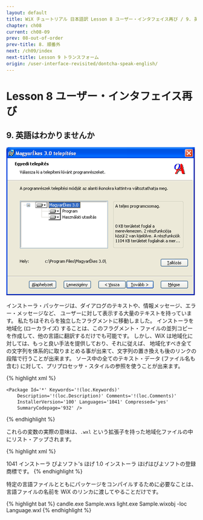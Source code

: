 ```yaml
---
layout: default
title: WiX チュートリアル 日本語訳 Lesson 8 ユーザー・インタフェイス再び / 9. 英語はわかりませんか
chapter: ch08
current: ch08-09
prev: 08-out-of-order
prev-title: 8. 順番外
next: /ch09/index
next-title: Lesson 9 トランスフォーム
origin: /user-interface-revisited/dontcha-speak-english/
---
```

# Lesson 8 ユーザー・インタフェイス再び

## 9. 英語はわかりませんか

![Localized](/images/localized.png)

インストーラ・パッケージは、ダイアログのテキストや、情報メッセージ、エラー・メッセージなど、
ユーザーに対して表示する大量のテキストを持っています。
私たちはそれらを独立したフラグメントに移動しました。
インストーラを地域化 (ローカライズ) することは、このフラグメント・ファイルの並列コピーを作成して、他の言語に翻訳するだけでも可能です。
しかし、WiX は地域化に対しては、もっと良い手法を提供しており、それに従えば、
地域化すべき全ての文字列を体系的に取りまとめる事が出来て、文字列の置き換えも後のリンクの段階で行うことが出来ます。
ソース中の全てのテキスト・データ (ファイル名も含む) に対して、プリプロセッサ・スタイルの参照を使うことが出来ます。

{% highlight xml %}
<?xml version='1.0' encoding='utf-8'?>
<Wix xmlns='http://schemas.microsoft.com/wix/2006/wi'>

  <Product Name='ほげ 1.0' 
      Id='YOURGUID-86C7-4D14-AEC0-86416A69ABDE'
      Language='!(loc.LANG)' Codepage='932' Version='1.0.0'
      Manufacturer='ぴよソフト'>

    <Package Id='*' Keywords='!(loc.Keywords)'
        Description='!(loc.Description)' Comments='!(loc.Comments)'
        InstallerVersion='100' Languages='1041' Compressed='yes'
        SummaryCodepage='932' />
{% endhighlight %}

これらの変数の実際の意味は、`.wxl` という拡張子を持った地域化ファイルの中にリスト・アップされます。

{% highlight xml %}
<?xml version="1.0" encoding="utf-8"?>
<WixLocalization Culture="ja-jp"
    xmlns="http://schemas.microsoft.com/wix/2006/localization">
  <String Id="LANG" Overridable="yes">1041</String>
  <String Id="Keywords" Overridable="yes">
      インストーラ</String>
  <String Id="Description" Overridable="yes">
      ぴよソフト's ほげ 1.0 インストーラ</String>
  <String Id="Comments" Overridable="yes">
      ほげはぴよソフトの登録商標です。</String>
</WixLocalization>
{% endhighlight %}

特定の言語ファイルとともにパッケージをコンパイルするために必要なことは、言語ファイルの名前を WiX のリンカに渡してやることだけです。

{% highlight bat %}
candle.exe Sample.wxs
light.exe Sample.wixobj -loc Language.wxl
{% endhighlight %}
